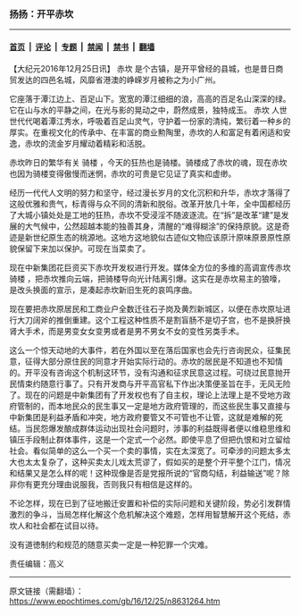 ### 扬扬：开平赤坎

---

#### [首页](../../../..?n8631264) &nbsp;|&nbsp; [评论](../../../../../epoch-comment?n8631264) &nbsp;|&nbsp; [专题](../../../../../epoch-special?n8631264) &nbsp;|&nbsp; [禁闻](../../../../../epoch-news?n8631264) &nbsp;|&nbsp; [禁书](../../../../../books?n8631264) &nbsp;|&nbsp; [翻墙](https://github.com/gfw-breaker/nogfw/blob/master/README.md?n8631264)


<div class="post_content" id="artbody" itemprop="articleBody">
 <!-- article content begin -->
 <p>
  【大纪元2016年12月25日讯】
  <ok href="https://www.epochtimes.com/gb/tag/%E8%B5%A4%E5%9D%8E.html">
   赤坎
  </ok>
  是个古镇，是开平曾经的县城，也是昔日商贸发达的四邑名城，风靡省港澳的峥嵘岁月被称之为小广州。
 </p>
 <p>
  它座落于潭江边上、百足山下。宽宽的潭江细细的浪，高高的百足名山深深的绿。它在山与水的平静之间，在光与影的晃动之中，蔚然成景，独特成玉。
  <ok href="https://www.epochtimes.com/gb/tag/%E8%B5%A4%E5%9D%8E.html">
   赤坎
  </ok>
  人世世代代喝着潭江秀水，呼吸着百足山灵气，守护着一份家的清纯，繁衍着一种乡的厚实。在重视文化的传承中、在丰富的商业勲陶里，赤坎的人和富足有着闲适和安逸，赤坎的流金岁月耀动着精彩和活脱。
 </p>
 <p>
  赤坎昨日的繁华有关
  <ok href="https://www.epochtimes.com/gb/tag/%E9%AA%91%E6%A5%BC.html">
   骑楼
  </ok>
  ，今天的狂热也是骑楼。骑楼成了赤坎的魂，现在赤坎也因为骑楼变得傲慢而迷惘，赤坎的可贵是它见证了真实和虚缈。
 </p>
 <p>
  经历一代代人文明的努力和坚守，经过漫长岁月的文化沉积和升华，赤坎才落得了这般优雅和贵气，标青得与众不同的清新和脱俗。改革开放几十年，全中国都经历了大城小镇处处是工地的狂热，赤坎不受浸淫不随波逐流。在“拆”是改革“建”是发展的大气候中，公然超越本能的独善其身，清醒的“难得糊涂”的保持原貌。这是奇迹是新世纪原生态的桃源地。这地方这地貌似古迹似文物应该原汁原味原景原性原貌保留下来加以保护。可现在当菜卖了。
 </p>
 <p>
  现在中新集团花巨资买下赤坎开发权进行开发。媒体全方位的多维的高调宣传赤坎
  <ok href="https://www.epochtimes.com/gb/tag/%E9%AA%91%E6%A5%BC.html">
   骑楼
  </ok>
  ，把赤坎推向云端，把骑楼导向光计陆离引爆。这实在是赤坎易主的狼嚎，是改头换面的宣示，是凑起赤坎新旧生死的哀鸣序曲。
 </p>
 <p>
  现在要把赤坎原居民和工商业户全数迁往石子岗及黄烈新城区，以便在赤坎原址进行大刀阔斧的推倒重建。这个工程这种性质不是割盲肠不是切子宫，也不是换肝换肾大手术，而是男变女女变男或者是男不男女不女的变性另类手术。
 </p>
 <p>
  这么一个惊天动地的大事件，若在外国以至在落后国家也会先行咨询民众，征集民意，征得大部分原住民的同意才开始实际行动的。赤坎的居民是不知道也不知情的。开平没有咨询这个机制这环节，没有沟通和征求民意这过程。可绕过民意抛开民情束约随意行事了。只有开发商与开平高官私下作出决策便圣旨在手，无风无险了。现在的问题是中新集团有了开发权也有了自主权，理论上法理上是不受地方政府管制的，而本地民众的民生事又一定是地方政府管理的，而这些民生事又直接与中新集团是利益矛盾和冲突，地方政府要管又不可管也不让管，这就是难解的死结。当民怨爆发酿成群体运动出现社会问题时，涉事的利益既得者便以维稳思维和镇压手段制止群体事件，这是一个定式一个必然。即使平息了但把仇恨和对立留给社会。看似简单的这么一个买一个卖的事情，实在太深宽了。可牵涉的问题太多太大也太太复杂了，这种买卖太儿戏太荒谬了，假如买的是整个开平整个江门，情况和结果又是怎么样的呢！这种现像是否是党报所说的“官商勾结，利益输送”呢？除非你有更充分理由说服我，否则我只有相信是这样的。
 </p>
 <p>
  不论怎样，现在已到了征地搬迁安置和补偿的实际问题和关键阶段，势必引发群情激烈的争斗，当局怎样化解这个危机解决这个难题，怎样用智慧解开这个死结，赤坎人和社会都在试目以待。
 </p>
 <p>
  没有道徳制约和规范的随意买卖一定是一种犯罪一个灾难。
 </p>
 <p>
  责任编辑：高义
 </p>
 <!-- article content end -->
 <div id="below_article_ad">
 </div>
</div>


---

原文链接（需翻墙）：https://www.epochtimes.com/gb/16/12/25/n8631264.htm